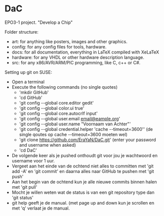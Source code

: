 DaC
===

EPO3-1 project. "Develop a Chip"

Folder structure:
- art: for anything like posters, images and other graphics.
- config: for any config files for tools, hardware.
- docs: for all documentation, everything in LaTeX compiled with XeLaTeX
- hardware: for any VHDL or other hardware description language.
- src: for any x86/AVR/ARM/PIC programming, like C, c++ or C#.

Setting up git on SUSE:
- Open a terminal
- Execute the following commands (no single quotes)
	- 'mkdir GitHub' 
	- 'cd GitHub'
	- 'git config --global core.editor gedit'
	- 'git config --global color.ui true'
	- 'git config --global core.autocrlf input'
	- 'git config --global user.email email@eample.org'
	- 'git config --global user.name "Voornaam van Achter"'
	- 'git config --global credential.helper 'cache --timeout=3600'' (de single qoutes op cache --timeout=3600 moeten wel)
	- 'git clone https://github.com/EraYaN/DaC.git' (enter your password and username when asked)
	- 'cd DaC'
- De volgende keer als je pushed onthoudt git voor jou je wachtwoord en username voor 1 uur.
- Vergeet aan het einde van de ochtend niet alles to committen met 'git add -A' en  'git commit' en daarna alles naar GitHub te pushen met 'git push'
- Aan het begin van de ochtend kun je alle nieuwe commits binnen halen met 'git pull'
- Mocht je willen weten wat de status is van een git repository type dan 'git status'
- git help <command> geeft je de manual. (met page up and down kun je scrollen en met 'q' verlaat je de manual.
